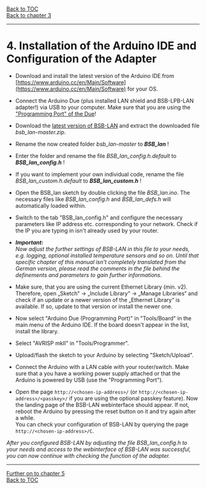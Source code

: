[Back to TOC](toc.md)  
[Back to chapter 3](chap03.md)    
   
---  

# 4. Installation of the Arduino IDE and Configuration of the Adapter
- Download and install the latest version of the Arduino IDE from [https://www.arduino.cc/en/Main/Software](https://www.arduino.cc/en/Main/Software) for your OS.  

- Connect the Arduino Due (plus installed LAN shield and BSB-LPB-LAN adapter!) via USB to your computer. Make sure that you are using the ["Programming Port" of the Due](chap12.md#121-the-arduino-due)! 

- Download the [latest version of BSB-LAN](https://github.com/fredlcore/bsb_lan/archive/master.zip) and extract the downloaded file *bsb_lan-master.zip*.  

- Rename the now created folder *bsb_lan-master* to ***BSB_lan*** !  

- Enter the folder and rename the file *BSB_lan_config.h.default* to ***BSB_lan_config.h*** !  

- If you want to implement your own individual code, rename the file *BSB_lan_custom.h.default* to ***BSB_lan_custom.h*** !  

- Open the BSB_lan sketch by double clicking the file *BSB_lan.ino*. The necessary files like *BSB_lan_config.h* and *BSB_lan_defs.h* will automatically loaded within.  

- Switch to the tab "BSB_lan_config.h" and configure the necessary parameters like IP address etc. corresponding to your network. Check if the IP you are typing in isn't already used by your router.  

- ***Important:***  
*Now adjust the further settings of BSB-LAN in this file to your needs, e.g. logging, optional installed temperature sensors and so on. Until that specific chapter of this manual isn't completely translated from the German version, please read the comments in the file behind the definements and parameters to gain further informations.*   

- Make sure, that you are using the current Ethernet Library (min. v2). Therefore, open „Sketch“ → „Include Library“ → „Manage Libraries“ and check if an update or a newer version of the „Ethernet Library“ is available. If so, update to that version or install the newer one.  

- Now select "Arduino Due (Programming Port)" in "Tools/Board" in the main menu of the Arduino IDE. If the board doesn't appear in the list, install the library.  

- Select "AVRISP mkII" in "Tools/Programmer".  

- Upload/flash the sketch to your Arduino by selecting "Sketch/Upload".  

- Connect the Arduino with a LAN cable with your router/switch. Make sure that a you have a working power supply attached or that the Arduino is powered by USB (use the "Programming Port").    

- Open the page `http://<chosen-ip-address>/` (or `http://<chosen-ip-address>/<passkey>/` if you are using the optional passkey feature). Now the landing page of the BSB-LAN webinterface should appear. If not, reboot the Arduino by pressing the reset button on it and try again after a while.  
You can check your configuration of BSB-LAN by querying the page `http://<chosen-ip-address>/C`.  
   
*After you configured BSB-LAN by adjusting the file BSB_lan_config.h to your needs and access to the webinterface of BSB-LAN was successful, you can now continue with checking the function of the adapter.*  
   
---  
   
[Further on to chapter 5](chap05.md)      
[Back to TOC](toc.md)   
